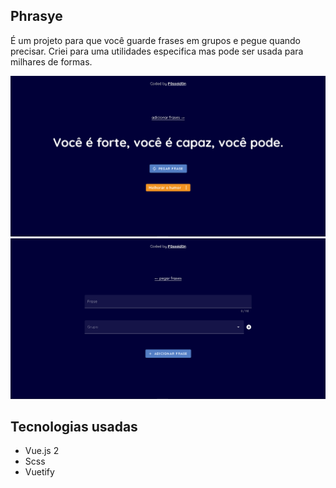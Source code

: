 ## Phrasye

É um projeto para que você guarde frases em grupos e pegue quando precisar. Criei para uma utilidades especifica mas pode ser usada para milhares de formas.

![Inicio](Inicio.png)
![Adicionando Frases](AdicionarFrases.png)

## Tecnologias usadas

-  Vue.js 2
-  Scss
-  Vuetify
